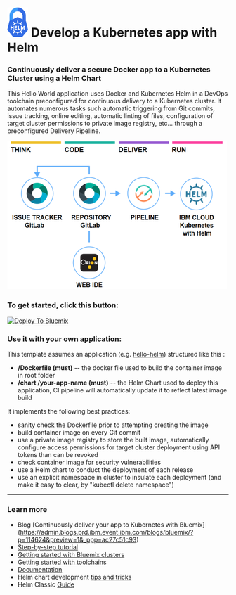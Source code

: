 # ![Icon](./.bluemix/secure-lock-helm.png) Develop a Kubernetes app with Helm


### Continuously deliver a secure Docker app to a Kubernetes Cluster using a Helm Chart
This Hello World application uses Docker and Kubernetes Helm in a DevOps toolchain preconfigured for 
continuous delivery to a Kubernetes cluster. It automates numerous tasks such automatic triggering from Git
commits, issue tracking, online editing, automatic linting of files, configuration of target cluster permissions to private image registry, etc... through a preconfigured Delivery Pipeline.

![Icon](./.bluemix/toolchain.png)

### To get started, click this button:
[![Deploy To Bluemix](https://console.bluemix.net/devops/graphics/create_toolchain_button.png)](https://console.bluemix.net/devops/setup/deploy/?repository=https%3A//github.com/open-toolchain/simple-helm-toolchain)

### Use it with your own application:
This template assumes an application (e.g. [hello-helm](https://github.com/open-toolchain/hello-helm)) structured like this  :
- **/Dockerfile (must)** -- the docker file used to build the container image in root folder
- **/chart /your-app-name  (must)** -- the Helm Chart used to deploy this application, CI pipeline will automatically update it to reflect latest image build

It implements the following best practices:
- sanity check the Dockerfile prior to attempting creating the image
- build container image on every Git commit
- use a private image registry to store the built image, automatically configure access permissions for target cluster deployment using API tokens than can be revoked
- check container image for security vulnerabilities
- use a Helm chart to conduct the deployment of each release
- use an explicit namespace in cluster to insulate each deployment (and make it easy to clear, by "kubectl delete namespace")


---
### Learn more 

* Blog [Continuously deliver your app to Kubernetes with Bluemix]
(https://admin.blogs.prd.ibm.event.ibm.com/blogs/bluemix/?p=114624&preview=1&_ppp=ac27c51c93)
* [Step-by-step tutorial](https://www.ibm.com/cloud/garage/tutorials/tc-simple-kube-helm)
* [Getting started with Bluemix clusters](https://console.bluemix.net/docs/containers/container_index.html?pos=2)
* [Getting started with toolchains](https://bluemix.net/devops/getting-started)
* [Documentation](https://console.ng.bluemix.net/docs/services/ContinuousDelivery/index.html?pos=2)
* Helm chart development [tips and tricks](https://kubernetes.io/docs/tasks/configure-pod-container/pull-image-private-registry/)
* Helm Classic [Guide](https://kubernetes.io/docs/concepts/containers/images/#using-a-private-registry)